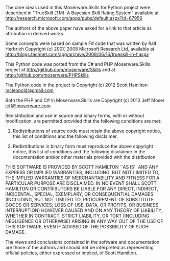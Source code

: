 The core ideas used in this Moserware.Skills for Python project were described in 
"TrueSkill (TM): A Bayesian Skill Rating System" available at 
http://research.microsoft.com/apps/pubs/default.aspx?id=67956

The authors of the above paper have asked for a link to that article
as attribution in derived works.

Some concepts were based on sample F# code that was written by Ralf Herbrich
Copyright (c) 2007, 2008 Microsoft Research Ltd, available at
http://blogs.technet.com/apg/archive/2008/06/16/trueskill-in-f.aspx

This Python code was ported from the C# and PHP Moserware.Skills project at 
http://github.com/moserware/Skills and at
http://github.com/moserware/PHPSkills

The Python code in the project is
Copyright (c) 2012 Scott Hamilton <mcleopold@gmail.com>

Both the PHP and C# in Moserware.Skills are
Copyright (c) 2010 Jeff Moser <jeff@moserware.com>
 
Redistribution and use in source and binary forms, with or without modification, are
permitted provided that the following conditions are met:

   1. Redistributions of source code must retain the above copyright notice, this list of
      conditions and the following disclaimer.

   2. Redistributions in binary form must reproduce the above copyright notice, this list
      of conditions and the following disclaimer in the documentation and/or other materials
      provided with the distribution.

THIS SOFTWARE IS PROVIDED BY SCOTT HAMILTON ``AS IS'' AND ANY EXPRESS OR IMPLIED
WARRANTIES, INCLUDING, BUT NOT LIMITED TO, THE IMPLIED WARRANTIES OF MERCHANTABILITY AND
FITNESS FOR A PARTICULAR PURPOSE ARE DISCLAIMED. IN NO EVENT SHALL SCOTT HAMILTON OR
CONTRIBUTORS BE LIABLE FOR ANY DIRECT, INDIRECT, INCIDENTAL, SPECIAL, EXEMPLARY, OR
CONSEQUENTIAL DAMAGES (INCLUDING, BUT NOT LIMITED TO, PROCUREMENT OF SUBSTITUTE GOODS OR
SERVICES; LOSS OF USE, DATA, OR PROFITS; OR BUSINESS INTERRUPTION) HOWEVER CAUSED AND ON
ANY THEORY OF LIABILITY, WHETHER IN CONTRACT, STRICT LIABILITY, OR TORT (INCLUDING
NEGLIGENCE OR OTHERWISE) ARISING IN ANY WAY OUT OF THE USE OF THIS SOFTWARE, EVEN IF
ADVISED OF THE POSSIBILITY OF SUCH DAMAGE.

The views and conclusions contained in the software and documentation are those of the
authors and should not be interpreted as representing official policies, either expressed
or implied, of Scott Hamilton.